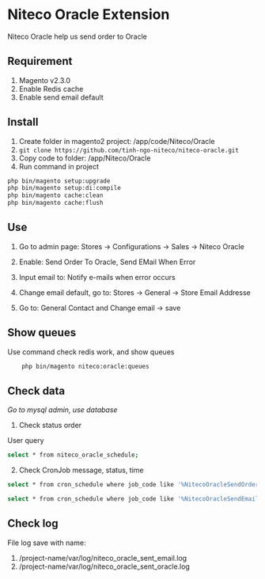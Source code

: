 # Niteco Oracle Extension

Niteco Oracle help us send order to Oracle 

## Requirement
1. Magento v2.3.0
1. Enable Redis cache
2. Enable send email default
## Install

1. Create folder in magento2 project: /app/code/Niteco/Oracle
2. `git clone https://github.com/tinh-ngo-niteco/niteco-oracle.git`
3. Copy code to folder: /app/Niteco/Oracle
4. Run command in project
```bash
php bin/magento setup:upgrade
php bin/magento setup:di:compile
php bin/magento cache:clean
php bin/magento cache:flush
```

## Use

1. Go to admin page: Stores -> Configurations -> Sales -> Niteco Oracle
2. Enable: Send Order To Oracle, Send EMail When Error
3. Input email to: Notify e-mails when error occurs

4. Change email default, go to: Stores -> General -> Store Email Addresse
5. Go to: General Contact and Change email -> save

## Show queues
Use command check redis work, and show queues
```bash
    php bin/magento niteco:oracle:queues
```

## Check data

*Go to mysql admin, use database*

1. Check status order

User query
```bash
select * from niteco_oracle_schedule;
```

2. Check CronJob message, status, time

```bash
select * from cron_schedule where job_code like '%NitecoOracleSendOrders%';

select * from cron_schedule where job_code like '%NitecoOracleSendEmail%';
```

## Check log
File log save with name: 
1. /project-name/var/log/niteco_oracle_sent_email.log
2. /project-name/var/log/niteco_oracle_sent_oracle.log

